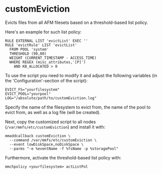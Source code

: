 # customEviction

Evicts files from all AFM filesets based on a threshold-based list policy.

Here's an example for such list policy:
```
RULE EXTERNAL LIST 'evictList' EXEC ''
RULE 'evictRule' LIST 'evictList'
  FROM POOL 'system'
  THRESHOLD (90,80)
  WEIGHT (CURRENT_TIMESTAMP - ACCESS_TIME)
  WHERE REGEX (misc_attributes,'[P]')
    AND KB_ALLOCATED > 0
```

To use the script you need to modify it and adjust the following variables
(in the 'Configuration'-section of the script):
```
EVICT_FS="yourfilesystem"
EVICT_POOL="yourpool"
LOG="/absolute/path/to/customEviction.log"
```
Specify the name of the filesystem to evict from, the name of the pool to evict
from, as well as a log file (will be created).

Next, copy the customized script to all nodes (`/var/mmfs/etc/customEviction`)
and install it with:
```
mmaddcallback customEviction \
  --command /var/mmfs/etc/customEviction \
  --event lowDiskSpace,noDiskSpace \
  --parms "-e %eventName -f %fsName -p %storagePool"
```

Furthermore, activate the threshold-based list policy with:
```
mmchpolicy <yourfilesystem> actListPol
```
